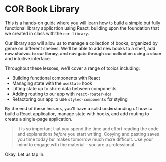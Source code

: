 # COR Book Library

This is a hands-on guide where you will learn how to build a simple but fully functional library application using React, building upon the foundation that we created in class with the `cor-library`. 

Our library app will allow us to manage a collection of books, organized by genre on different shelves. We'll be able to add new books to a shelf, add new shelves to our library, and navigate through our collection using a clean and intuitive interface.

Throughout these lessons, we'll cover a range of topics including:

- Building functional components with React
- Managing state with the `useState` hook
- Lifting state up to share data between components
- Adding routing to our app with `react-router-dom`
- Refactoring our app to use `styled-components` for styling

By the end of these lessons, you'll have a solid understanding of how to build a React application, manage state with hooks, and add routing to create a single-page application. 

> It is so important that you spend the time and effort reading the code and explanations _before_ you start writing. Copying and pasting saves you time today but makes tomorrow much more difficult. Use your mind to engage with the material - you are a professional.

Okay. Let us tap in.

